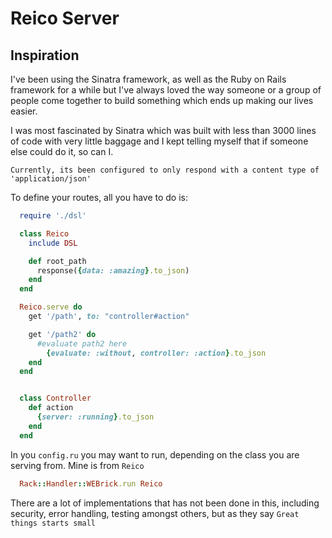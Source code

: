 # Reico Server

## Inspiration
I've been using the Sinatra framework, as well as the Ruby on Rails framework for a while but I've always loved the way someone or a group of
people come together to build something which ends up making our lives easier.

I was most fascinated by Sinatra which was built with less than 3000 lines of code with very little baggage and I kept telling myself that if someone else could do it, so can I.

`Currently, its been configured to only respond with a content type of 'application/json'`

To define your routes, all you have to do is:

```ruby
  require './dsl'

  class Reico
    include DSL

    def root_path
      response({data: :amazing}.to_json)
    end
  end

  Reico.serve do
    get '/path', to: "controller#action"

    get '/path2' do
      #evaluate path2 here
        {evaluate: :without, controller: :action}.to_json
    end
  end


  class Controller
    def action
      {server: :running}.to_json
    end
  end
```

In you `config.ru` you may want to run, depending on the class you are serving from. Mine is from `Reico`

```ruby
  Rack::Handler::WEBrick.run Reico
```

There are a lot of implementations that has not been done in this, including security, error handling, testing amongst others, but as they say `Great things starts small`
